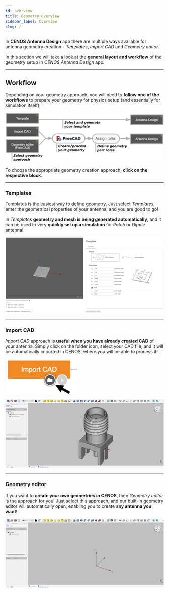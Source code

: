 ```yaml
---
id: overview
title: Geometry overview
sidebar_label: Overview
slug: /
---
```


In **CENOS Antenna Design** app there are multiple ways available for antenna geometry creation - *Templates*, *Import CAD* and *Geometry editor*.

In this section we will take a look at the **general layout and workflow** of the geometry setup in *CENOS Antenna Design* app.

---

## Workflow

Depending on your geometry approach, you will need to **follow one of the workflows** to prepare your geometry for physics setup (and essentially for simulation itself).

![assets/overview/Untitled27.png](assets/overview/2.png)

To choose the appropriate geometry creation approach, **click on the respective block**.

---

### Templates

Templates is the easiest way to define geometry. Just select *Templates*, enter the geometrical properties of your antenna, and you are good to go! 

In *Templates* **geometry and mesh is being generated automatically**, and it can be used to very **quickly set up a simulation** for *Patch* or *Dipole* antenna!

![assets/quickstart/Untitled27.png](assets/overview/1.png)

---

### Import CAD

*Import CAD* approach is **useful when you have already created CAD** of your antenna. Simply click on the folder icon, select your CAD file, and it will be automatically imported in CENOS, where you will be able to process it!

<p align="center">

![assets/overview/Untitled27.png](assets/overview/3.png)

</p>

![assets/quickstart/Untitled27.png](assets/quickstart/33.png)

---

### Geometry editor

If you want to **create your own geometries in CENOS**, then *Geometry editor* is the approach for you! Just select this approach, and our built-in geometry editor will automatically open, enabling you to create **any antenna you want**!

![assets/quickstart/Untitled27.png](assets/quickstart/34.png)
